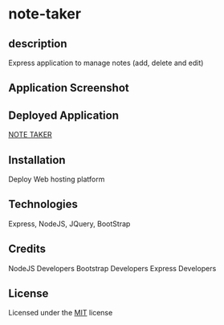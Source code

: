 # note-taker

## description

Express application to manage notes (add, delete and edit)

## Application Screenshot

## Deployed Application

[NOTE TAKER](https://shielded-coast-90680.herokuapp.com/)

## Installation

Deploy Web hosting platform

## Technologies

Express, NodeJS, JQuery, BootStrap

## Credits

NodeJS Developers
Bootstrap Developers
Express Developers

## License

Licensed under the [MIT](LICENSE) license
